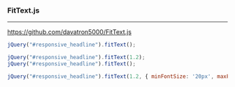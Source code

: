 ### FitText.js
---
https://github.com/davatron5000/FitText.js

```js
jQuery("#responsive_headline").fitText();

jQuery("#responsive_headline").fitText(1.2);
jQuery("#responsive_headline").fitText();

jQuery("#responsive_headline").fitText(1.2, { minFontSize: '20px', maxFontSize: '40px' });
```

```
```

```
```

